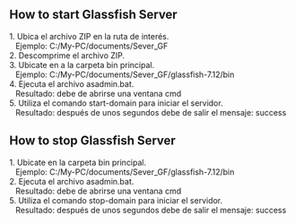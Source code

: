 <h2>How to start Glassfish Server</h2>
1. Ubica el archivo ZIP en la ruta de interés.
<br/>
&ensp; Ejemplo: C:/My-PC/documents/Sever_GF
<br/>
2. Descomprime el archivo ZIP.
<br/>
3. Ubicate en a la carpeta bin principal.
<br/>
&ensp; Ejemplo: C:/My-PC/documents/Sever_GF/glassfish-7.12/bin
<br/>
4. Ejecuta el archivo asadmin.bat.
<br/>
&ensp; Resultado: debe de abrirse una ventana cmd
<br/>
5. Utiliza el comando start-domain para iniciar el servidor.
<br/>
&ensp; Resultado: después de unos segundos debe de salir el mensaje: success

<h2>How to stop Glassfish Server</h2>
1. Ubicate en la carpeta bin principal. 
<br/>
&ensp; Ejemplo: C:/My-PC/documents/Sever_GF/glassfish-7.12/bin
<br/>
2. Ejecuta el archivo asadmin.bat.
<br/>
&ensp; Resultado: debe de abrirse una ventana cmd
<br/>
5. Utiliza el comando stop-domain para iniciar el servidor.
<br/>
&ensp; Resultado: después de unos segundos debe de salir el mensaje: success
